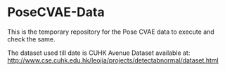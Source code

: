 # PoseCVAE-Data
This is the temporary repository for the Pose CVAE data to execute and check the same.

The dataset used till date is CUHK Avenue Dataset available at: http://www.cse.cuhk.edu.hk/leojia/projects/detectabnormal/dataset.html
